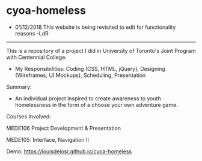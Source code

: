 # cyoa-homeless

- 01/12/2018 This website is being revisited to edit for functionality reasons -LdR

________________________________

This is a repository of a project I did in University of Toronto's Joint Program with Centennial College.

- My Responsibilities: Coding (CSS, HTML, jQuery), Designing (Wireframes, UI Mockups), Scheduling, Presentation

Summary:
- An individual project inspired to create awareness to youth homelessness in the form of a choose your own adventure game.

Courses Involved: 

MEDE106 Project Development & Presentation

MEDE105: Interface, Navigation II

Demo: https://louisdelosr.github.io/cyoa-homeless
